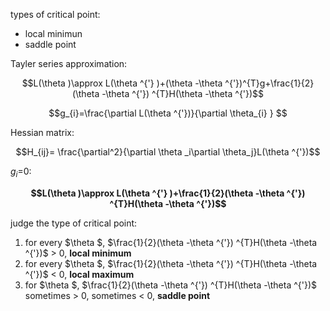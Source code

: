 types of critical point: 
- local minimun
- saddle point

 Tayler series approximation:  
 
$$L(\theta )\approx L(\theta ^{'} )+(\theta -\theta ^{'})^{T}g+\frac{1}{2}(\theta -\theta ^{'}) ^{T}H(\theta -\theta ^{'})$$   

$$g_{i}=\frac{\partial L(\theta ^{'})}{\partial \theta_{i} } $$    

Hessian matrix:    

$$H_{ij}= \frac{\partial^2}{\partial \theta _i\partial \theta_j}L(\theta ^{'})$$   

$g_{i}$=0:     

**$$L(\theta )\approx L(\theta ^{'} )+\frac{1}{2}(\theta -\theta ^{'}) ^{T}H(\theta -\theta ^{'})$$**   

judge the type of critical point:   

1. for every $\theta $, $\frac{1}{2}(\theta -\theta ^{'}) ^{T}H(\theta -\theta ^{'})$ > 0, **local minimum**
2. for every $\theta $, $\frac{1}{2}(\theta -\theta ^{'}) ^{T}H(\theta -\theta ^{'})$ < 0, **local maximum**
3. for $\theta $, $\frac{1}{2}(\theta -\theta ^{'}) ^{T}H(\theta -\theta ^{'})$ sometimes > 0, sometimes < 0, **saddle point**
